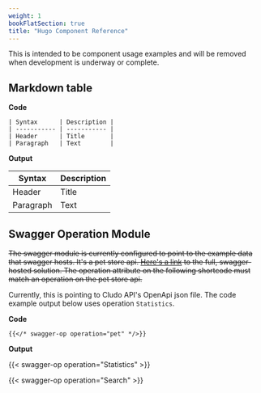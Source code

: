 ```yaml
---
weight: 1
bookFlatSection: true
title: "Hugo Component Reference"
---
```


This is intended to be component usage examples and will be removed when development is underway or complete.

## Markdown table

**Code**

```
| Syntax      | Description |
| ----------- | ----------- |
| Header      | Title       |
| Paragraph   | Text        |
```

**Output**

| Syntax      | Description |
| ----------- | ----------- |
| Header      | Title       |
| Paragraph   | Text        |


## Swagger Operation Module

~~The swagger module is currently configured to point to the example data that swagger hosts. It's a pet store api. [Here's a link](https://petstore.swagger.io/) to the full, swagger-hosted solution. The operation attribute on the following shortcode must match an operation on the pet store api.~~

Currently, this is pointing to Cludo API's OpenApi json file. The code example output below uses operation `Statistics`.

**Code**

```
{{</* swagger-op operation="pet" */>}}
```

**Output**

{{< swagger-op operation="Statistics" >}}

{{< swagger-op operation="Search" >}}



